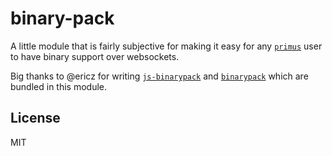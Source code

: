 
# binary-pack

A little module that is fairly subjective for making it easy for any [`primus`][primus]
user to have binary support over websockets.

Big thanks to @ericz for writing [`js-binarypack`][js-binarypack] and
[`binarypack`][binarypack] which are bundled in this module.

[js-binarypack]: https://github.com/binaryjs/js-binarypack
[binarypack]: https://github.com/binaryjs/node-binarypack
[primus]: https://github.com/3rd-Eden/primus

## License

MIT
